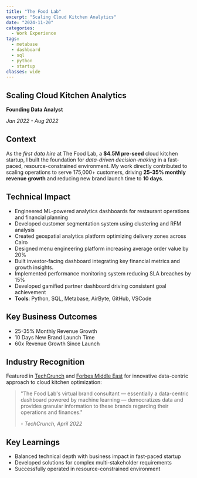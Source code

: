 ```yaml
---
title: "The Food Lab"
excerpt: "Scaling Cloud Kitchen Analytics"
date: "2024-11-20"
categories:
  - Work Experience
tags:
  - metabase
  - dashboard
  - sql
  - python
  - startup
classes: wide
---
```


## Scaling Cloud Kitchen Analytics

**Founding Data Analyst**

_Jan 2022 - Aug 2022_

## Context

As the _first data hire_ at The Food Lab, a **$4.5M pre-seed** cloud kitchen startup, I built the foundation for _data-driven decision-making_ in a fast-paced, resource-constrained environment. My work directly contributed to scaling operations to serve 175,000+ customers, driving **25-35% monthly revenue growth** and reducing new brand launch time to **10 days**.

## Technical Impact

- Engineered ML-powered analytics dashboards for restaurant operations and financial planning
- Developed customer segmentation system using clustering and RFM analysis
- Created geospatial analytics platform optimizing delivery zones across Cairo
- Designed menu engineering platform increasing average order value by 20%
- Built investor-facing dashboard integrating key financial metrics and growth insights.
- Implemented performance monitoring system reducing SLA breaches by 15%
- Developed gamified partner dashboard driving consistent goal achievement
- **Tools**: Python, SQL, Metabase, AirByte, GitHub, VSCode

## Key Business Outcomes

- 25-35% Monthly Revenue Growth
- 10 Days New Brand Launch Time
- 60x Revenue Growth Since Launch

## Industry Recognition

Featured in [TechCrunch](https://techcrunch.com/2022/04/18/the-food-lab-an-egyptian-cloud-kitchen-provider-raises-4-5m-pre-seed-for-expansion/) and [Forbes Middle East](https://www.forbesmiddleeast.com/innovation/startups/egypt-based-startup-the-food-lab-raises-%2445m-in-pre-seed-funding-round) for innovative data-centric approach to cloud kitchen optimization:

> "The Food Lab's virtual brand consultant — essentially a data-centric dashboard powered by machine learning — democratizes data and provides granular information to these brands regarding their operations and finances."
>
> _- TechCrunch, April 2022_

## Key Learnings

- Balanced technical depth with business impact in fast-paced startup
- Developed solutions for complex multi-stakeholder requirements
- Successfully operated in resource-constrained environment
